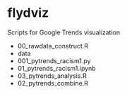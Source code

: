 # flydviz

Scripts for Google Trends visualization

- 00_rawdata_construct.R
- data
- 001_pytrends_racism1.py
- 01_pytrends_racism1.ipynb
- 03_pytrends_analysis.R
- 02_pytrends_combine.R
